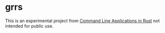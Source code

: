 # grrs

This is an experimental project from [Command Line Applications in Rust](https://rust-cli.github.io/book/index.html) not intended for public use.
